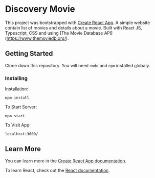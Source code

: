 # Discovery Movie

This project was bootstrapped with [Create React App](https://github.com/facebook/create-react-app).
A simple website contain list of movies and details about a movie. Built with React JS, Typescript, CSS and using [The Movie Database API] (https://www.themoviedb.org/).

## Getting Started

Clone down this repository. You will need `node` and `npm` installed globaly.

### Installing

Installation:

`npm install`  

To Start Server:

`npm start`  

To Visit App:

`localhost:3000/`

## Learn More

You can learn more in the [Create React App documentation](https://facebook.github.io/create-react-app/docs/getting-started).

To learn React, check out the [React documentation](https://reactjs.org/).
